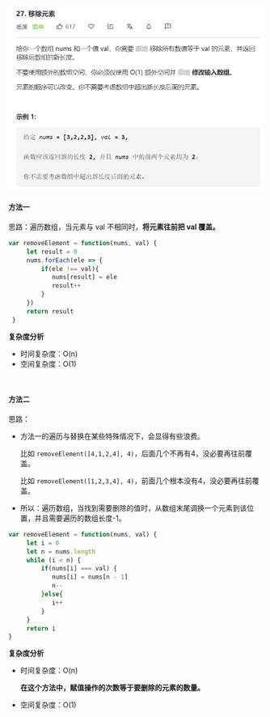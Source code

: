 ![](../images/lc27.png)

#### 方法一

思路：遍历数组，当元素与 val 不相同时，**将元素往前把 val 覆盖。**

```javascript
var removeElement = function(nums, val) {
     let result = 0
     nums.forEach(ele => {
         if(ele !== val){
            nums[result] = ele
            result++
         }
     })
     return result
 }
```

**复杂度分析**

- 时间复杂度：O(n)
- 空间复杂度：O(1)

<br/>

#### 方法二

思路：

- 方法一的遍历与替换在某些特殊情况下，会显得有些浪费。

  比如 `removeElement([4,1,2,4], 4)`，后面几个不再有4，没必要再往前覆盖。

  比如 `removeElement([1,2,3,4], 4)`，前面几个根本没有4，没必要再往前覆盖。

- 所以：遍历数组，当找到需要删除的值时，从数组末尾调换一个元素到该位置，并且需要遍历的数组长度-1。

```javascript
var removeElement = function(nums, val) {
     let i = 0
     let n = nums.length
     while (i < n) {
         if(nums[i] === val) {
            nums[i] = nums[n - 1]
            n--
         }else{
            i++
         }
     }
     return i
}
```

**复杂度分析**

- 时间复杂度：O(n)

  **在这个方法中，赋值操作的次数等于要删除的元素的数量。**

- 空间复杂度：O(1)